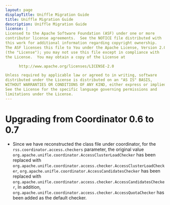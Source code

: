 ```yaml
---
layout: page
displayTitle: Uniffle Migration Guide
title: Uniffle Migration Guide
description: Uniffle Migration Guide
license: |
Licensed to the Apache Software Foundation (ASF) under one or more
contributor license agreements.  See the NOTICE file distributed with
this work for additional information regarding copyright ownership.
The ASF licenses this file to You under the Apache License, Version 2.0
(the "License"); you may not use this file except in compliance with
the License.  You may obtain a copy of the License at

      http://www.apache.org/licenses/LICENSE-2.0

Unless required by applicable law or agreed to in writing, software
distributed under the License is distributed on an "AS IS" BASIS,
WITHOUT WARRANTIES OR CONDITIONS OF ANY KIND, either express or implied.
See the License for the specific language governing permissions and
limitations under the License.
---
```


# Upgrading from Coordinator 0.6 to 0.7

+ Since we have reconstructed the class file under coordinator, for the `rss.coordinator.access.checkers` parameter, the original value `org.apache.unifle.coordinator.AccessClusterLoadChecker` has been replaced with `org.apache.unifle.coordinator.access.checker.AccessClusterLoadChecker`, `org.apache.unifle.coordinator.AccessCandidatesChecker` has been replaced with `org.apache.unifle.coordinator.access.checker.AccessCandidatesChecker`, In addition, `org.apache.unifle.coordinator.access.checker.AccessQuotaChecker` has been added as the default checker.